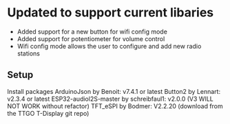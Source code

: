 # Updated to support current libaries
- Added support for a new button for wifi config mode
- Added support for potentiometer for volume control
- Wifi config mode allows the user to configure and add new radio stations

## Setup
Install packages
ArduinoJson by Benoit: v7.4.1 or latest
Button2 by Lennart: v2.3.4 or latest
ESP32-audiol2S-master by schreibfaul1: v2.0.0 (V3 WILL NOT WORK without refactor)
TFT_eSPI by Bodmer: V2.2.20 (download from the TTGO T-Display git repo)
